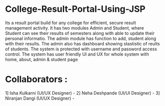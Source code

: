 # College-Result-Portal-Using-JSP
Its a result portal build for any college for efficient, secure result management activity.
It has two modules Admin and Student, where Student can see their results of semesters along with able to update their personal informatio. The admin module has function to add, student along with their results.
The admin also has dashboard showing stastistic of reults of students. The system is protected with username and password access control.
The system has user friendly UI and UX for whole system with home, about, admin & student page 
#  Collaborators :
1] Isha Kulkarni (UI/UX Designer) - 
2] Neha Deshpande (UI/UI Designer) -
3] Niranjan Dangi (UI/UX Designer) -
